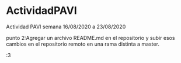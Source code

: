 # ActividadPAVI
Actividad PAVI semana 16/08/2020 a 23/08/2020

punto 2:Agregar un archivo README.md en el repositorio y subir esos cambios en el repositorio remoto en una rama distinta a master.

:3